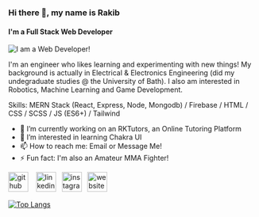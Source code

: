 ### Hi there 👋, my name is Rakib

#### I'm a Full Stack Web Developer

![I am a Web Developer!](https://images-wixmp-ed30a86b8c4ca887773594c2.wixmp.com/f/373d79c1-a0eb-43e9-87da-f64a9e08cbf2/dur8gy-2286eb12-d672-4f75-b157-0ccd27d33bf5.jpg?token=eyJ0eXAiOiJKV1QiLCJhbGciOiJIUzI1NiJ9.eyJzdWIiOiJ1cm46YXBwOjdlMGQxODg5ODIyNjQzNzNhNWYwZDQxNWVhMGQyNmUwIiwiaXNzIjoidXJuOmFwcDo3ZTBkMTg4OTgyMjY0MzczYTVmMGQ0MTVlYTBkMjZlMCIsIm9iaiI6W1t7InBhdGgiOiJcL2ZcLzM3M2Q3OWMxLWEwZWItNDNlOS04N2RhLWY2NGE5ZTA4Y2JmMlwvZHVyOGd5LTIyODZlYjEyLWQ2NzItNGY3NS1iMTU3LTBjY2QyN2QzM2JmNS5qcGcifV1dLCJhdWQiOlsidXJuOnNlcnZpY2U6ZmlsZS5kb3dubG9hZCJdfQ.zAzDYnP2AITJW-OZufxBpQpkT4YMSyVdGhEeVR_2jL4)

I'm an engineer who likes learning and experimenting with new things! My background is actually in Electrical & Electronics Engineering (did my undegraduate studies @ the University of Bath). I also am interested in Robotics, Machine Learning and Game Development.

Skills: MERN Stack (React, Express, Node, Mongodb) / Firebase / HTML / CSS / SCSS / JS (ES6+) / Tailwind

-   🔭 I’m currently working on an RKTutors, an Online Tutoring Platform
-   🌱 I’m interested in learning Chakra UI
-   📫 How to reach me: Email or Message Me!
-   ⚡ Fun fact: I'm also an Amateur MMA Fighter!

[<img src='https://cdn.jsdelivr.net/npm/simple-icons@3.0.1/icons/github.svg' alt='github' height='40'>](https://github.com/LombaxTech) &nbsp;&nbsp;
[<img src='https://cdn.jsdelivr.net/npm/simple-icons@3.0.1/icons/linkedin.svg' alt='linkedin' height='40'>](https://www.linkedin.com/in/rakib-khan-b2113b215/)&nbsp;&nbsp;
[<img src='https://cdn.jsdelivr.net/npm/simple-icons@3.0.1/icons/instagram.svg' alt='instagram' height='40'>](https://www.instagram.com/r1a2k3i4b/)&nbsp;&nbsp;
[<img src='https://cdn.jsdelivr.net/npm/simple-icons@3.0.1/icons/icloud.svg' alt='website' height='40'>](https://rakibkhan.netlify.app/)

[![Top Langs](https://github-readme-stats.vercel.app/api/top-langs/?username=LombaxTech)](https://github.com/anuraghazra/github-readme-stats)

